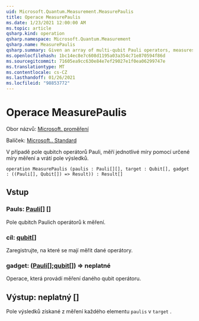 ```yaml
---
uid: Microsoft.Quantum.Measurement.MeasurePaulis
title: Operace MeasurePaulis
ms.date: 1/23/2021 12:00:00 AM
ms.topic: article
qsharp.kind: operation
qsharp.namespace: Microsoft.Quantum.Measurement
qsharp.name: MeasurePaulis
qsharp.summary: Given an array of multi-qubit Pauli operators, measures each using a specified measurement gadget, then returns the array of results.
ms.openlocfilehash: 1bc14ec8e7c608d1195a03a354c71e870594f86d
ms.sourcegitcommit: 71605ea9cc630e84e7ef29027e1f0ea06299747e
ms.translationtype: MT
ms.contentlocale: cs-CZ
ms.lasthandoff: 01/26/2021
ms.locfileid: "98853772"
---
```

# <a name="measurepaulis-operation"></a>Operace MeasurePaulis

Obor názvů: [Microsoft. proměření](xref:Microsoft.Quantum.Measurement)

Balíček: [Microsoft.. Standard](https://nuget.org/packages/Microsoft.Quantum.Standard)


V případě pole qubitch operátorů Pauli, měří jednotlivé míry pomocí určené míry měření a vrátí pole výsledků.

```qsharp
operation MeasurePaulis (paulis : Pauli[][], target : Qubit[], gadget : ((Pauli[], Qubit[]) => Result)) : Result[]
```


## <a name="input"></a>Vstup

### <a name="paulis--pauli"></a>Pauls: [Pauli](xref:microsoft.quantum.lang-ref.pauli)[] []

Pole qubitch Paulich operátorů k měření.


### <a name="target--qubit"></a>cíl: [qubit](xref:microsoft.quantum.lang-ref.qubit)[]

Zaregistrujte, na které se mají měřit dané operátory.


### <a name="gadget--pauliqubit--__invalidresult__"></a>gadget: ([Pauli](xref:microsoft.quantum.lang-ref.pauli)[];[qubit](xref:microsoft.quantum.lang-ref.qubit)[]) => __neplatné <Result>__ 

Operace, která provádí měření daného qubit operátoru.



## <a name="output--__invalidresult__"></a>Výstup: __neplatný <Result>__[]

Pole výsledků získané z měření každého elementu `paulis` v `target` .